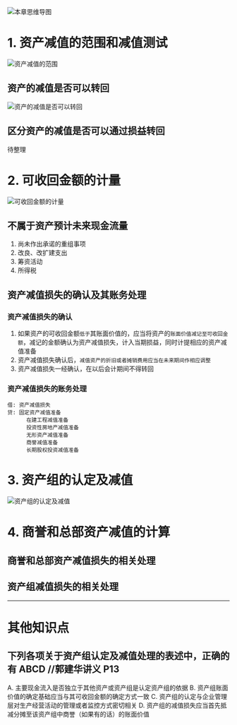 
![][image-1]

# 1. 资产减值的范围和减值测试
![][image-2]
## 资产的减值是否可以转回
![][image-3]

## 区分资产的减值是否可以通过损益转回
待整理

# 2. 可收回金额的计量
![][image-4]

## 不属于资产预计未来现金流量
1. 尚未作出承诺的重组事项
2. 改良、改扩建支出
3. 筹资活动
4. 所得税

## 资产减值损失的确认及其账务处理
### 资产减值损失的确认
1. 如果资产的可收回金额`低于`其账面价值的，应当将资产的`账面价值减记至可收回金额`，减记的金额确认为资产减值损失，计入当期损益，同时计提相应的资产减值准备
2. 资产减值损失确认后，`减值资产的折旧或者摊销费用应当在未来期间作相应调整`
3. 资产减值损失一经确认，在以后会计期间不得转回

### 资产减值损失的账务处理
	借: 资产减值损失
	贷: 固定资产减值准备
	      在建工程减值准备
	      投资性房地产减值准备
	      无形资产减值准备
	      商誉减值准备
	      长期股权投资减值准备

# 3. 资产组的认定及减值
![][image-5]

# 4. 商誉和总部资产减值的计算
## 商誉和总部资产减值损失的相关处理


## 资产组减值损失的相关处理


---- 
# 其他知识点
## 下列各项关于资产组认定及减值处理的表述中，正确的有 ABCD //郭建华讲义 P13
A. 主要现金流入是否独立于其他资产或资产组是认定资产组的依据
B. 资产组账面价值的确定基础应当与其可收回金额的确定方式一致
C. 资产组的认定与企业管理层对生产经营活动的管理或者监控方式密切相关
D. 资产组的减值损失应当首先抵减分摊至该资产组中商誉（如果有的话）的账面价值 


[image-1]:	https://ws1.sinaimg.cn/large/006tKfTcgy1fqqe0zv4fzj30mq087go5.jpg "本章思维导图"
[image-2]:	https://ws1.sinaimg.cn/large/006tKfTcgy1fqqeaq9lx4j31kw0btakv.jpg "资产减值的范围"
[image-3]:	https://ws4.sinaimg.cn/large/006tKfTcgy1fqqeac018kj31kw0qhqbv.jpg "资产的减值是否可以转回"
[image-4]:	https://ws2.sinaimg.cn/large/006tKfTcgy1fqqa73dip7j31kw0nsu0x.jpg "可收回金额的计量"
[image-5]:	https://ws3.sinaimg.cn/large/006tKfTcgy1fqqlfo2u9nj31kw0o11kx.jpg "资产组的认定及减值"